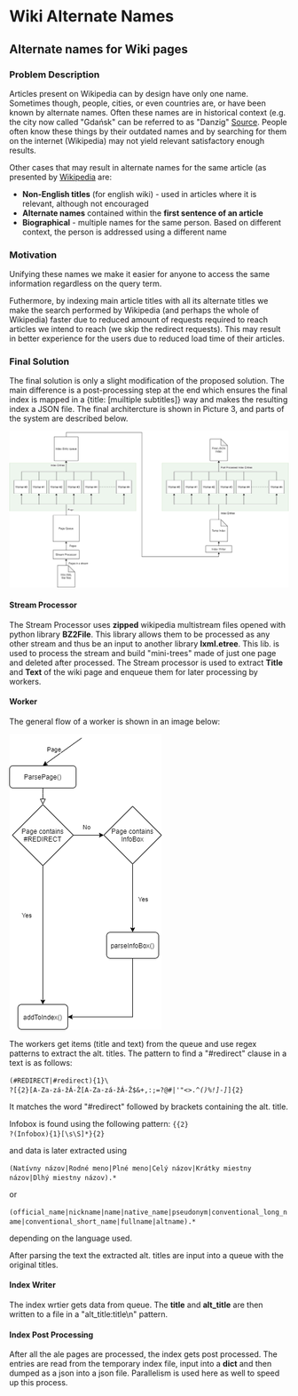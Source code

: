 # Wiki Alternate Names
## Alternate names for Wiki pages
### Problem Description

Articles present on Wikipedia can by design have only one name. Sometimes though, people, cities, or even countries are, or have been known by alternate names. Often these names are in historical context (e.g. the city now called "Gdańsk" can be referred to as "Danzig" [Source](https://en.wikipedia.org/wiki/Wikipedia:Manual_of_Style/Lead_section#Alternative_names). People often know these things by their outdated names and by searching for them on the internet (Wikipedia) may not yield relevant satisfactory enough results. 

Other cases that may result in alternate names for the same article (as presented by [Wikipedia](https://en.wikipedia.org/wiki/Wikipedia:Manual_of_Style/Lead_section#Alternative_names) are:
  * **Non-English titles** (for english wiki) - used in articles where it is relevant, although not encouraged
  * **Alternate names** contained within the **first sentence of an article**
  * **Biographical** - multiple names for the same person. Based on different context, the person is addressed using a different name
### Motivation
Unifying these names we make it easier for anyone to access the same information regardless on the query term. 

Futhermore, by indexing main article titles with all its alternate titles we make the search performed by Wikipedia (and perhaps the whole of Wikipedia) faster due to reduced amount of requests required to reach articles we intend to reach (we skip the redirect requests). This may result in better experience for the users due to reduced load time of their articles.

### Final Solution

The final solution is only a slight modification of the proposed solution. The main difference is a post-processing step at the end which ensures the final index is mapped in a {title: [muiltiple subtitles]} way and makes the resulting index a JSON file. The final architercture is shown in Picture 3, and parts of the system are described below.

![alt text](Media/VI_overall_architecture.png "Img. 1 - Overall architecture")

#### Stream Processor

The Stream Processor uses **zipped** wikipedia multistream files opened with python library **BZ2File**. This library allows them to be processed as any other stream and thus be an input to another library **lxml.etree**. This lib. is used to process the stream and build "mini-trees" made of just one page and deleted after processed. The Stream processor is used to extract **Title** and **Text** of the wiki page and enqueue them for later processing by workers.

#### Worker

The general flow of a worker is shown in an image below:

![alt text](Media/VI_flow_diag.png "Img. 2 - Internal workflow of a worker")

The workers get items (title and text) from the queue and use regex patterns to extract the alt. titles. The pattern to find a "#redirect" clause in a text is as follows: 

<code>(#REDIRECT|#redirect){1}\ ?\[{2}[A-Za-zá-žÁ-Ž[A-Za-zá-žÁ-Ž$&+,:;=?@#|'\"<>.^*()%!\]-]*\]{2}</code>

It matches the word "#redirect" followed by brackets containing the alt. title.

Infobox is found using the following pattern:
<code>\{{2} ?(Infobox){1}[\s\S]*\}{2}</code>

and data is later extracted using

<code>(Natívny názov|Rodné meno|Plné meno|Celý názov|Krátky miestny názov|Dlhý miestny názov).*</code>

or

<code>(official_name|nickname|name|native_name|pseudonym|conventional_long_name|conventional_short_name|fullname|altname).*</code>

depending on the language used.

After parsing the text the extracted alt. titles are input into a queue with the original titles.

#### Index Writer

The index wrtier gets data from queue. The **title** and **alt_title** are then written to a file in a "alt_title:title\n" pattern.

#### Index Post Processing

After all the ale pages are processed, the index gets post processed. The entries are read from the temporary index file, input into a **dict** and then dumped as a json into a json file. Parallelism is used here as well to speed up this process.